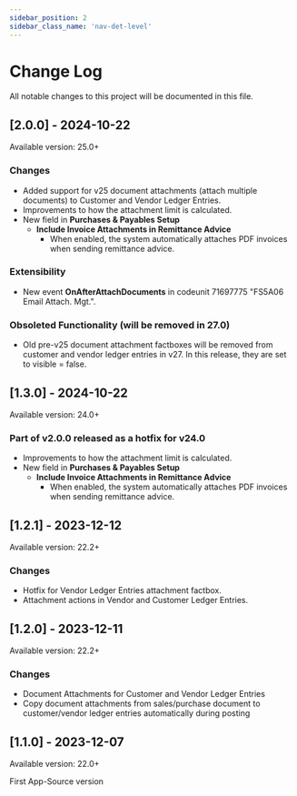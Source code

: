 ```yaml
---
sidebar_position: 2
sidebar_class_name: 'nav-det-level'
---
```


# Change Log
All notable changes to this project will be documented in this file.
  
## [2.0.0] - 2024-10-22

Available version: 25.0+

### Changes
- Added support for v25 document attachments (attach multiple documents) to Customer and Vendor Ledger Entries.
- Improvements to how the attachment limit is calculated.
- New field in **Purchases & Payables Setup**
  - **Include Invoice Attachments in Remittance Advice**
    - When enabled, the system automatically attaches PDF invoices when sending remittance advice.

### Extensibility
- New event **OnAfterAttachDocuments** in codeunit 71697775 "FS5A06 Email Attach. Mgt.".

### Obsoleted Functionality (will be removed in 27.0)
- Old pre-v25 document attachment factboxes will be removed from customer and vendor ledger entries in v27. In this release, they are set to visible = false.

## [1.3.0] - 2024-10-22
  
Available version: 24.0+

### Part of v2.0.0 released as a hotfix for v24.0
- Improvements to how the attachment limit is calculated.
- New field in **Purchases & Payables Setup**
  - **Include Invoice Attachments in Remittance Advice**
    - When enabled, the system automatically attaches PDF invoices when sending remittance advice.

## [1.2.1] - 2023-12-12

Available version: 22.2+

### Changes
- Hotfix for Vendor Ledger Entries attachment factbox.
- Attachment actions in Vendor and Customer Ledger Entries.

## [1.2.0] - 2023-12-11
  
Available version: 22.2+

### Changes
- Document Attachments for Customer and Vendor Ledger Entries
- Copy document attachments from sales/purchase document to customer/vendor ledger entries automatically during posting

## [1.1.0] - 2023-12-07
  
Available version: 22.0+

First App-Source version
